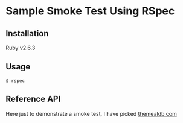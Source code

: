 # Sample Smoke Test Using RSpec

## Installation

Ruby v2.6.3

## Usage

`$ rspec`

## Reference API

Here just to demonstrate a smoke test, I have picked [themealdb.com](https://www.themealdb.com/api.php)

